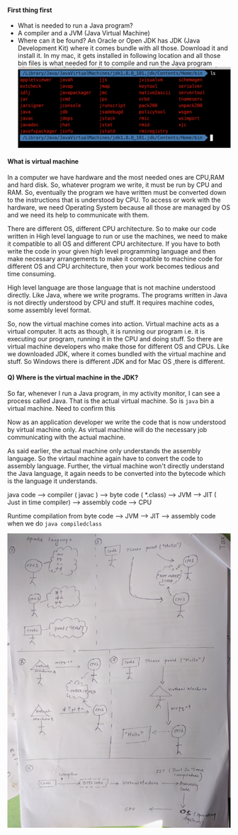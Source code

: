 #### First thing first

* What is needed to run a Java program?
* A compiler and a JVM (Java Virtual Machine)
* Where can it be found? An Oracle or Open JDK has JDK (Java Development Kit) where it comes bundle with all those. Download it and install it. In my mac, it gets installed in following location and all those bin files is what needed for it to compile and run the Java program
![bin_location](https://github.com/laaptu/dissecting_java/blob/master/notes/pics/jdk_bin.png)

#### What is virtual machine

In a computer we have hardware and the most needed ones are CPU,RAM and hard disk. So, whatever program we write, it must be run by CPU and RAM. So, eventually the program we have written must be converted down to the instructions that is understood by CPU. To access or work with the hardware, we need Operating System because all those are managed by OS and we need its help to communicate with them.

There are different OS, different CPU architecture. So to make our code written in High level language to run or use the machines, we need to make it compatible to all OS and different CPU architecture. If you have to both write the code in your given high level programming language and then make necessary arrangements to make it compatible to machine code for different OS and CPU architecture, then your work becomes tedious and time consuming.

High level language are those language that is not machine understood directly. Like Java, where we write programs. The programs written in Java is not directly understood by CPU and stuff. It requires machine codes, some assembly level format. 

So, now the virtual machine comes into action. Virtual machine acts as a virtual computer. It acts as though, it is running our program i.e. it is executing our program, running it in the CPU and doing stuff. So there are virtual machine developers who make those for different OS and CPUs. Like we downloaded JDK, where it comes bundled with the virtual machine and stuff. So Windows there is different JDK and for Mac OS ,there is different.

#### Q) Where is the virtual machine in the JDK?
So far, whenever I run a Java program, in my activity monitor, I can see a process called Java. That is the actual virtual machine. So is `java` bin a virtual machine. Need to confirm this

Now as an application developer we write the code that is now understood by virtual machine only. As virtual machine will do the necessary job communicating with the actual machine.

As said earlier, the actual machine only understands the assembly language. So the virtaul machine again have to convert the code to assembly language. Further, the virtual machine won't directly understand the Java language, it again needs to be converted into the bytecode which is the language it understands.


java code --> compiler ( javac ) --> byte code ( *.class) --> JVM --> JIT ( Just in time compiler) --> assembly code --> CPU

Runtime compilation from byte code --> JVM --> JIT --> assembly code
when we do `java compiledclass`

![some fun](https://github.com/laaptu/dissecting_java/blob/master/notes/pics/java_to_assembly.png)
